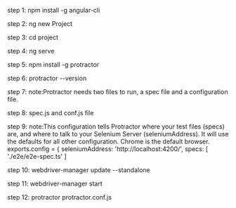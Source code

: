 step 1: npm install -g angular-cli


step 2: ng new Project


step 3: cd project


step 4: ng serve


step 5: npm install -g protractor


step 6: protractor --version


step 7: note:Protractor needs two files to run, a spec file and a configuration file.


step 8: spec.js and conf.js file


step 9: note:This configuration tells Protractor where your test files (specs) are, and where to talk to your Selenium Server (seleniumAddress). It will use the defaults for all other configuration. Chrome is the default browser.	
	exports.config = {
seleniumAddress: 'http://localhost:4200/',
  specs: [
    './e2e/e2e-spec.ts'
  ]
  
  
  
step 10: webdriver-manager update --standalone


step 11: webdriver-manager start


step 12: protractor protractor.conf.js
